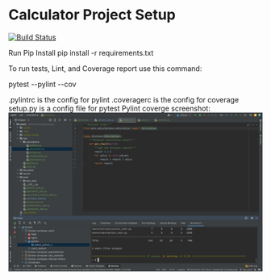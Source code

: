 # Calculator Project Setup
[![Build Status](https://app.travis-ci.com/SRIRAKSHA-SARATHI/calc2.svg?branch=main)](https://app.travis-ci.com/SRIRAKSHA-SARATHI/calc2)

Run Pip Install
pip install -r requirements.txt

To run tests, Lint, and Coverage report use this command:

pytest  --pylint --cov

.pylintrc is the config for pylint
.coveragerc is the config for coverage
setup.py is a config file for pytest
Pylint coverge screenshot:
![img](https://github.com/SRIRAKSHA-SARATHI/calc2/blob/cbb1d70781476cfe04247f5559bcd6bd2053828b/Screen%20Shot%202021-12-10%20at%203.51.31%20PM.png)
